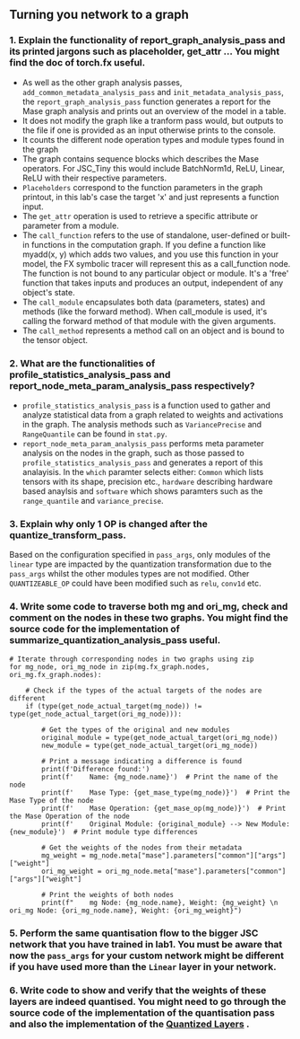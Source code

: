 ## Turning you network to a graph
### 1. Explain the functionality of report_graph_analysis_pass and its printed jargons such as placeholder, get_attr … You might find the doc of torch.fx useful.

* As well as the other graph analysis passes, `add_common_metadata_analysis_pass` and `init_metadata_analysis_pass`, the `report_graph_analysis_pass` function generates a report for the Mase graph analysis and prints out an overview of the model in a table.
* It does not modify the graph like a tranform pass would, but outputs to the file if one is provided as an input otherwise prints to the console.
* It counts the different node operation types and module types found in the graph
* The graph contains sequence blocks which describes the Mase operators. For JSC_Tiny this would include BatchNorm1d, ReLU, Linear, ReLU with their respective parameters. 
* `Placeholders` correspond to the function parameters in the graph printout, in this lab's case the target 'x' and just represents a function input. 
* The `get_attr` operation is used to retrieve a specific attribute or parameter from a module.
* The `call_function` refers to the use of standalone, user-defined or built-in functions in the computation graph. If you define a function like myadd(x, y) which adds two values, and you use this function in your model, the FX symbolic tracer will represent this as a call_function node. The function is not bound to any particular object or module. It's a 'free' function that takes inputs and produces an output, independent of any object's state.
* The `call_module` encapsulates both data (parameters, states) and methods (like the forward method). When call_module is used, it's calling the forward method of that module with the given arguments.
* The `call_method` represents a method call on an object and is bound to the tensor object.

### 2. What are the functionalities of profile_statistics_analysis_pass and report_node_meta_param_analysis_pass respectively?

* `profile_statistics_analysis_pass` is a function used to gather and analyze statistical data from a graph related to weights and activations in the graph. The analysis methods such as `VariancePrecise` and `RangeQuantile` can be found in `stat.py`.
* `report_node_meta_param_analysis_pass` performs meta parameter analysis on the nodes in the graph, such as those passed to `profile_statistics_analysis_pass` and generates a report of this analayisis. In the `which` paramter selects either: `Common` which lists tensors with its shape, precision etc., `hardware` describing hardware based anaylsis and  `software` which shows paramters such as the `range_quantile` and `variance_precise`. 

### 3. Explain why only 1 OP is changed after the quantize_transform_pass.
Based on the configuration specified in `pass_args`, only modules of the `linear` type are impacted by the quantization transformation due to the `pass_args` whilst the other modules types are not modified. Other `QUANTIZEABLE_OP` could have been modified such as `relu`, `conv1d` etc. 

### 4. Write some code to traverse both mg and ori_mg, check and comment on the nodes in these two graphs. You might find the source code for the implementation of summarize_quantization_analysis_pass useful.
```
# Iterate through corresponding nodes in two graphs using zip
for mg_node, ori_mg_node in zip(mg.fx_graph.nodes, ori_mg.fx_graph.nodes):
    
    # Check if the types of the actual targets of the nodes are different
    if (type(get_node_actual_target(mg_node)) != type(get_node_actual_target(ori_mg_node))):
        
        # Get the types of the original and new modules
        original_module = type(get_node_actual_target(ori_mg_node))
        new_module = type(get_node_actual_target(ori_mg_node))
        
        # Print a message indicating a difference is found
        print(f'Difference found:')
        print(f'    Name: {mg_node.name}')  # Print the name of the node
        print(f'    Mase Type: {get_mase_type(mg_node)}')  # Print the Mase Type of the node
        print(f'    Mase Operation: {get_mase_op(mg_node)}')  # Print the Mase Operation of the node
        print(f'    Original Module: {original_module} --> New Module: {new_module}')  # Print module type differences
        
        # Get the weights of the nodes from their metadata
        mg_weight = mg_node.meta["mase"].parameters["common"]["args"]["weight"]
        ori_mg_weight = ori_mg_node.meta["mase"].parameters["common"]["args"]["weight"]
        
        # Print the weights of both nodes
        print(f"    mg Node: {mg_node.name}, Weight: {mg_weight} \n     ori_mg Node: {ori_mg_node.name}, Weight: {ori_mg_weight}")
```


### 5. Perform the same quantisation flow to the bigger JSC network that you have trained in lab1. You must be aware that now the `pass_args` for your custom network might be different if you have used more than the `Linear` layer in your network.

### 6. Write code to show and verify that the weights of these layers are indeed quantised. You might need to go through the source code of the implementation of the quantisation pass and also the implementation of the [Quantized Layers](../../machop/chop/passes/transforms/quantize/quantized_modules/linear.py) .